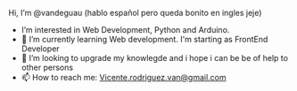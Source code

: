 Hi, I’m @vandeguau (hablo español pero queda bonito en ingles jeje)
- I’m interested in Web Development, Python and Arduino.
- 🌱 I’m currently learning Web development. I'm starting as FrontEnd Developer
- 💞️ I’m looking to upgrade my knowlegde and i hope i can be be of help  to other persons
- 📫 How to reach me: Vicente.rodriguez.van@gmail.com

<!---
Estoy recien empezando me gusta mucho aprender y aunque mis conocimientos no son muchos aun quiero cambiar eso
y poder ayudar y participar de proyectos para crecer como profesional:)
--->
